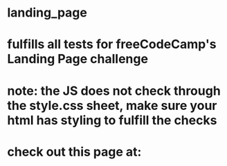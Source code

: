 # landing_page
# fulfills all tests for freeCodeCamp's Landing Page challenge
# note: the JS does not check through the style.css sheet, make sure your html has styling to fulfill the checks
# check out this page at: 
